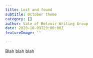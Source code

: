 ```yaml
---
title: Lost and found
subtitle: October theme
category: []
author: Vale of Belvoir Writing Group
date: 2020-10-09T23:00:00Z
featureImage: ''

---
```

Blah blah blah
